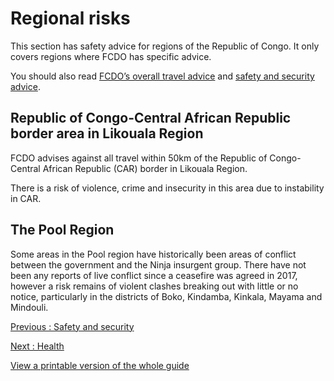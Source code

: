 # Regional risks

This section has safety advice for regions of the Republic of Congo. It only covers regions where FCDO has specific advice.

You should also read [FCDO’s overall travel advice](/foreign-travel-advice/congo) and [safety and security advice](/foreign-travel-advice/congo/safety-and-security).

## Republic of Congo-Central African Republic border area in Likouala Region

FCDO advises against all travel within 50km of the Republic of Congo-Central African Republic (CAR) border in Likouala Region.

There is a risk of violence, crime and insecurity in this area due to instability in CAR.

## The Pool Region

Some areas in the Pool region have historically been areas of conflict between the government and the Ninja insurgent group. There have not been any reports of live conflict since a ceasefire was agreed in 2017, however a risk remains of violent clashes breaking out with little or no notice, particularly in the districts of Boko, Kindamba, Kinkala, Mayama and Mindouli.

[Previous
:
Safety and security](/foreign-travel-advice/congo/safety-and-security)

[Next
:
Health](/foreign-travel-advice/congo/health)

[View a printable version of the whole guide](/foreign-travel-advice/congo/print)